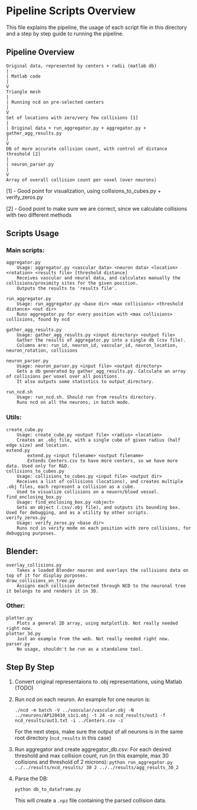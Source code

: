 # Pipeline Scripts Overview

This file explains the pipeline, the usage of each script file in this directory and a step by step guide to running the pipeline.


## Pipeline Overview
	Original data, represented by centers + radii (matlab db)
	|
	| Matlab code
	|
	V
	Triangle mesh
	|
	| Running ncd on pre-selected centers
	|
	V
	Set of locations with zero/very few collisions [1]
	|
	| Original data + run_aggregator.py + aggregator.py + gather_agg_results.py
	|
	V
	DB of more accurate collision count, with control of distance threshold [2]
	|
	| neuron_parser.py
	|
	V
	Array of overall collision count per voxel (over neurons)

[1] - Good point for visualization, using collisions_to_cubes.py + verify_zeros.py

[2] - Good point to make sure we are correct, since we calculate collisions with two different methods


## Scripts Usage
### Main scripts:
	aggregator.py
		Usage: aggregator.py <vascular data> <neuron data> <location> <rotation> <results file> [threshold distance]
		Receives vascular and neural data, and calculates manually the collisions/proximity sites for the given position.
		Outputs the results to 'results file'.

	run_aggregator.py
		Usage: run_aggregator.py <base dir> <max collisions> <threshold distance> <out dir>
		Runs aggregator.py for every position with <max collisions> collisions, found by ncd

	gather_agg_results.py
		Usage: gather_agg_results.py <input directory> <output file>
		Gather the results of aggregator.py into a single db (csv file).
		Columns are: run_id, neuron_id, vascular_id, neuron_location, neuron_rotation, collisions

	neuron_parser.py
		Usage: neuron_parser.py <input file> <output directory>
		Gets a db generated by gather_agg_results.py. Calculate an array of collisions per voxel over all positions.
		It also outputs some statistics to output_directory.

	run_ncd.sh
		Usage: run_ncd.sh. Should run from results directory.
		Runs ncd on all the neurons, in batch mode.


### Utils:
	create_cube.py
		Usage: create_cube.py <output file> <radius> <location>
		Creates an .obj file, with a single cube of given radius (half edge size) and location.
	extend.py
			extend.py <input filename> <output filename>
			Extends Centers.csv to have more centers, so we have more data. Used only for R&D.
	collisions_to_cubes.py
		Usage: collisions_to_cubes.py <input file> <output dir>
		Receives a list of collisions (locations), and creates multiple .obj files, each represent a collision as a cube.
		Used to visualize collisions on a neuorn/blood vessel.
	find_enclosing_box.py
		Usage: find_enclosing_box.py <object>
		Gets an object (.csv/.obj file), and outputs its bounding box. Used for debugging, and as a utility by other scripts.
	verify_zeros.py
		Usage: verify_zeros.py <base dir>
		Runs ncd in verify mode on each position with zero collisions, for debugging purposes.


## Blender:
    overlay_collisions.py
        Takes a loaded Blender neuron and overlays the collisions data on top of it for display purposes.
	draw_collisions_on_tree.py
		Assigns each collision detected through NCD to the neuronal tree it belongs to and renders it in 3D.

### Other:
	plotter.py
		Plots a general 2D array, using matplotlib. Not really needed right now.
	plotter_3d.py
		Just an example from the web. Not really needed right now.
	parser.py
		No usage, shouldn't be run as a standalone tool.


## Step By Step
1. Convert original representaions to .obj representations, using Matlab (TODO)

2. Run ncd on each neuron. An example for one neuron is:

	`./ncd -m batch -V ../vascular/vascular.obj -N ../neurons/AP120410_s1c1.obj -t 24 -o ncd_results/out1 -f ncd_results/out1.txt -i ../Centers.csv -z`

	For the next steps, make sure the output of all neurons is in the same root directory (`ncd_results` in this case)

3. Run aggregator and create aggregator_db.csv:
	For each desired threshold and max collision count, run (in this example, max 30 collisions and threshold of 2 microns):
	`python run_aggregator.py ../../results/ncd_results/ 30 2 ../../results/agg_results_30_2`

4. Parse the DB:

    `python db_to_dataframe.py`

    This will create a `.npz` file containing the parsed collision data.
